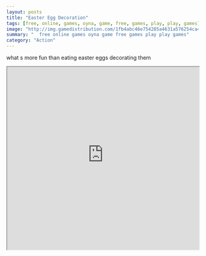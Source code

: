 ```yaml
---
layout: posts
title: "Easter Egg Decoration"
tags: [free, online, games, oyna, game, free, games, play, play, games]
image: "http://img.gamedistribution.com/1fb4abc46e754285a4631a576254ca41.jpg"
summary: "  free online games oyna game free games play play games"
category: "Action"
---
```


what s more fun than eating easter eggs decorating them

<iframe width="100%" height="480px;" src="http://flash.gamedistribution.com?game=1fb4abc46e754285a4631a576254ca41"></iframe>